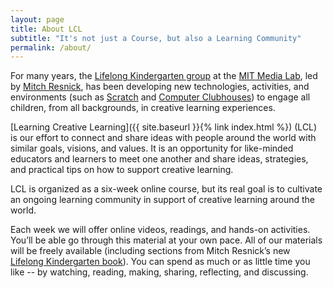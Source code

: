 ```yaml
---
layout: page
title: About LCL
subtitle: "It's not just a Course, but also a Learning Community"
permalink: /about/
---
```


For many years, the <a target="_blank" href="http://llk.media.mit.edu">Lifelong Kindergarten group</a> at the <a target="_blank" href="https://www.media.mit.edu">MIT Media Lab</a>, led by <a target="_blank" href="http://web.media.mit.edu/~mres/">Mitch Resnick</a>, has been developing new technologies, activities, and environments (such as <a target="_blank" href="https://scratch.mit.edu/">Scratch</a> and <a target="_blank" href="http://www.computerclubhouse.org/">Computer Clubhouses</a>) to engage all children, from all backgrounds, in creative learning experiences.
 
[Learning Creative Learning]({{ site.baseurl }}{% link index.html %}) (LCL) is our effort to connect and share ideas with people around the world with similar goals, visions, and values. It is an opportunity for like-minded educators and learners to meet one another and share ideas, strategies, and practical tips on how to support creative learning.

LCL is organized as a six-week online course, but its real goal is to cultivate an ongoing learning community in support of creative learning around the world.

Each week we will offer online videos, readings, and hands-on activities. You’ll be able go through this material at your own pace. All of our materials will be freely available (including sections from Mitch Resnick’s new <a target="_blank" href="http://lifelongkindergarten.net/">Lifelong Kindergarten book</a>). You can spend as much or as little time you like -- by watching, reading, making, sharing, reflecting, and discussing.
